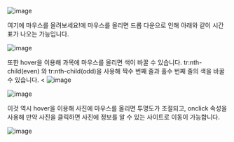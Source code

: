 ![image](https://user-images.githubusercontent.com/97486359/169640750-10f8894f-8ea7-4784-8b2b-25edc13d2ce3.png)

여기에 마우스를 올려보세요!에 마우스를 올리면 드롭 다운으로 인해 아래와 같이 시간표가 나오는 가능입니다.

![image](https://user-images.githubusercontent.com/97486359/169640754-5f8f774c-d226-4493-8b74-c0193b33c112.png)

또한 hover을 이용해 과목에 마우스를 올리면 색이 바꿀 수 있습니다.
tr:nth-child(even) 와 tr:nth-child(odd)을 사용해 짝수 번째 줄과 홀수 번째 줄의 색을 바꿀 수 있습니다. <
![image](https://user-images.githubusercontent.com/97486359/169641098-e3aaac1f-2363-4ff1-b943-b5e8d840472e.png)

![image](https://user-images.githubusercontent.com/97486359/169641104-8eea9e75-568f-491d-8847-6944313701ca.png)

이것 역시 hover을 이용해 사진에 마우스를 올리면 투명도가 조절되고, onclick 속성을 사용해 만약 사진을 클릭하면 사진에 정보를 알 수 있는 사이트로 이동이 가능합니다.

![image](https://user-images.githubusercontent.com/97486359/169641260-da31883d-8d63-4470-a33a-4685f57cae7f.png)
